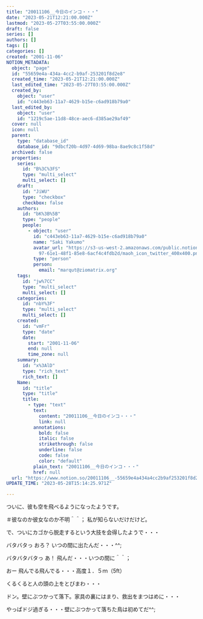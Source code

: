 ```yaml
---
title: "20011106__今日のインコ・・・"
date: "2023-05-21T12:21:00.000Z"
lastmod: "2023-05-27T03:55:00.000Z"
draft: false
series: []
authors: []
tags: []
categories: []
created: "2001-11-06"
NOTION_METADATA:
  object: "page"
  id: "55659e4a-434a-4cc2-b9af-253201f8d2e8"
  created_time: "2023-05-21T12:21:00.000Z"
  last_edited_time: "2023-05-27T03:55:00.000Z"
  created_by:
    object: "user"
    id: "c443eb63-11a7-4629-b15e-c6ad918b79a0"
  last_edited_by:
    object: "user"
    id: "1219c5ae-11d8-48ce-aec6-d385ae29af49"
  cover: null
  icon: null
  parent:
    type: "database_id"
    database_id: "9dbcf20b-4d97-4d69-98ba-8ae9c8c1f58d"
  archived: false
  properties:
    series:
      id: "B%3C%3FS"
      type: "multi_select"
      multi_select: []
    draft:
      id: "JiWU"
      type: "checkbox"
      checkbox: false
    authors:
      id: "bK%3B%5B"
      type: "people"
      people:
        - object: "user"
          id: "c443eb63-11a7-4629-b15e-c6ad918b79a0"
          name: "Saki Yakumo"
          avatar_url: "https://s3-us-west-2.amazonaws.com/public.notion-static.com/3ad1c4\
            97-61e1-48f1-85e8-6acf4c4fdb2d/maoh_icon_twitter_400x400.png"
          type: "person"
          person:
            email: "marqut@ziomatrix.org"
    tags:
      id: "jw%7CC"
      type: "multi_select"
      multi_select: []
    categories:
      id: "nbY%3F"
      type: "multi_select"
      multi_select: []
    created:
      id: "vmFr"
      type: "date"
      date:
        start: "2001-11-06"
        end: null
        time_zone: null
    summary:
      id: "x%3AlD"
      type: "rich_text"
      rich_text: []
    Name:
      id: "title"
      type: "title"
      title:
        - type: "text"
          text:
            content: "20011106__今日のインコ・・・"
            link: null
          annotations:
            bold: false
            italic: false
            strikethrough: false
            underline: false
            code: false
            color: "default"
          plain_text: "20011106__今日のインコ・・・"
          href: null
  url: "https://www.notion.so/20011106__-55659e4a434a4cc2b9af253201f8d2e8"
UPDATE_TIME: "2023-05-28T15:14:25.971Z"

---
```

<link rel="stylesheet" href="https://cdn.jsdelivr.net/npm/katex@0.16.2/dist/katex.min.css" integrity="sha384-bYdxxUwYipFNohQlHt0bjN/LCpueqWz13HufFEV1SUatKs1cm4L6fFgCi1jT643X" crossorigin="anonymous">


ついに、彼も空を飛べるようになったようです。


＃彼なのか彼女なのか不明＾＾； 私が知らないだけだけど。


で、ついにカゴから脱走するという大技を会得したようで・・・


バタバタっ おろ？ いつの間に出たんだ・・・^^;


バタバタバタっ あ！ 飛んだ・・・いつの間に＾＾；


おー 飛んでる飛んでる・・・高度１．５ｍ（5ft）


くるくると人の頭の上をとびまわ・・・


ドン。壁にぶつかって落下。家具の裏にはまり、救出をまつはめに・・・


やっぱドジ過ぎる・・・壁にぶつかって落ちた鳥は初めてだ^^;

